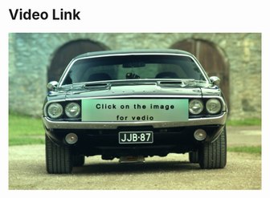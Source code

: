 # Video Link

[![Click Here to Watch the Video](imagess/car.jpeg)](https://buffalo.zoom.us/rec/share/ae5d_-tvbIRvMLTqE81hUHp_drZ9_dlyDDZ_D6eIyjYdThc40NsKpcQAQkYGjBoL.b49HCgI78vUKvw_H)
